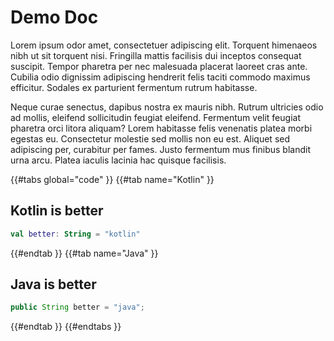 # Demo Doc

Lorem ipsum odor amet, consectetuer adipiscing elit. Torquent himenaeos nibh ut sit torquent nisi. Fringilla mattis facilisis dui inceptos consequat suscipit. Tempor pharetra per nec malesuada placerat laoreet cras ante. Cubilia odio dignissim adipiscing hendrerit felis taciti commodo maximus efficitur. Sodales ex parturient fermentum rutrum habitasse.

Neque curae senectus, dapibus nostra ex mauris nibh. Rutrum ultricies odio ad mollis, eleifend sollicitudin feugiat eleifend. Fermentum velit feugiat pharetra orci litora aliquam? Lorem habitasse felis venenatis platea morbi egestas eu. Consectetur molestie sed mollis non eu est. Aliquet sed adipiscing per, curabitur per fames. Justo fermentum mus finibus blandit urna arcu. Platea iaculis lacinia hac quisque facilisis.

{{#tabs global="code" }}
{{#tab name="Kotlin" }}

## Kotlin is better

```kt
val better: String = "kotlin"
```

{{#endtab }}
{{#tab name="Java" }}

## Java is better

```java
public String better = "java";
```

{{#endtab }}
{{#endtabs }}